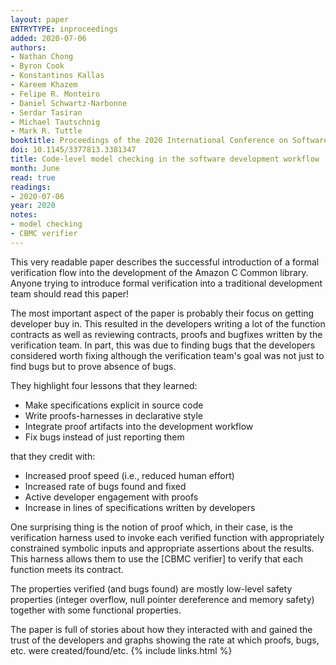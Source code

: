 ```yaml
---
layout: paper
ENTRYTYPE: inproceedings
added: 2020-07-06
authors:
- Nathan Chong
- Byron Cook
- Konstantinos Kallas
- Kareem Khazem
- Felipe R. Monteiro
- Daniel Schwartz-Narbonne
- Serdar Tasiran
- Michael Tautschnig
- Mark R. Tuttle
booktitle: Proceedings of the 2020 International Conference on Software Engineering (ICSE)
doi: 10.1145/3377813.3381347
title: Code-level model checking in the software development workflow
month: June
read: true
readings:
- 2020-07-06
year: 2020
notes:
- model checking
- CBMC verifier
---
```


This very readable paper describes the successful introduction of a formal
verification flow into the development of the Amazon C Common library.  Anyone
trying to introduce formal verification into a traditional development team
should read this paper!

The most important aspect of the paper is probably their focus on getting
developer buy in. This resulted in the developers writing a lot of the function
contracts as well as reviewing contracts, proofs and bugfixes written by the
verification team.  In part, this was due to finding bugs that the developers
considered worth fixing although the verification team's goal was not just to
find bugs but to prove absence of bugs.

They highlight four lessons that they learned:

- Make specifications explicit in source code
- Write proofs-harnesses in declarative style
- Integrate proof artifacts into the development workflow
- Fix bugs instead of just reporting them

that they credit with:

- Increased proof speed (i.e., reduced human effort)
- Increased rate of bugs found and fixed
- Active developer engagement with proofs
- Increase in lines of specifications written by developers


One surprising thing is the notion of proof which, in their case,
is the verification harness used to invoke each verified function
with appropriately constrained symbolic inputs and appropriate assertions
about the results.
This harness allows them to use the [CBMC verifier] to verify that
each function meets its contract.

The properties verified (and bugs found) are mostly low-level safety properties
(integer overflow, null pointer dereference and memory safety) together with
some functional properties.

The paper is full of stories about how they interacted with and gained the
trust of the developers and graphs showing the rate at which proofs, bugs, etc.
were created/found/etc.
{% include links.html %}
